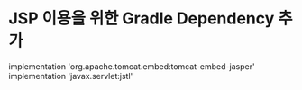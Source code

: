 JSP 이용을 위한 Gradle Dependency 추가
=====================================
implementation 'org.apache.tomcat.embed:tomcat-embed-jasper'</br>
implementation 'javax.servlet:jstl'
